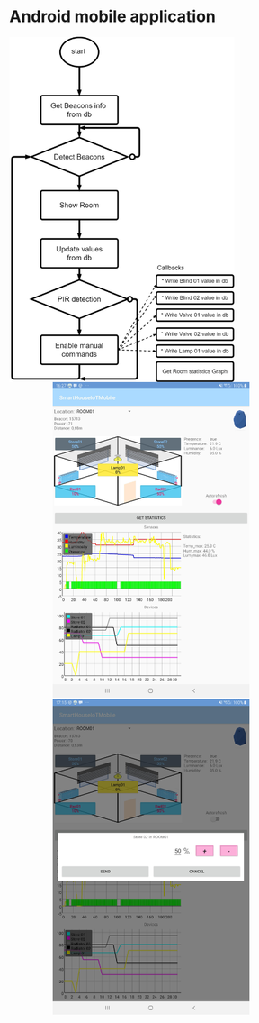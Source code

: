 # Android mobile application
<p align="center">
  <img align="left" width="400" src="Media/DiagramSmartBuildingMobApp.png">  
</p>  
</br>  
<p align="center">  
  <img width="350" src="Media/MobileApp.jpg"> <img  width="350" src="Media/MobileApp2.jpg">
</p>
